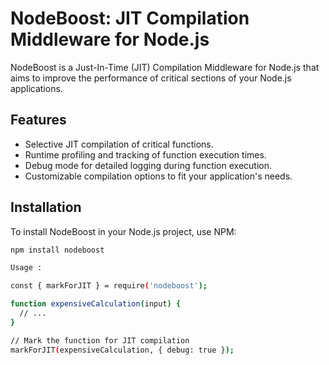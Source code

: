 # NodeBoost: JIT Compilation Middleware for Node.js

NodeBoost is a Just-In-Time (JIT) Compilation Middleware for Node.js that aims to improve the performance of critical sections of your Node.js applications.

## Features

- Selective JIT compilation of critical functions.
- Runtime profiling and tracking of function execution times.
- Debug mode for detailed logging during function execution.
- Customizable compilation options to fit your application's needs.

## Installation

To install NodeBoost in your Node.js project, use NPM:

```bash
npm install nodeboost

Usage :

const { markForJIT } = require('nodeboost');

function expensiveCalculation(input) {
  // ...
}

// Mark the function for JIT compilation
markForJIT(expensiveCalculation, { debug: true });


